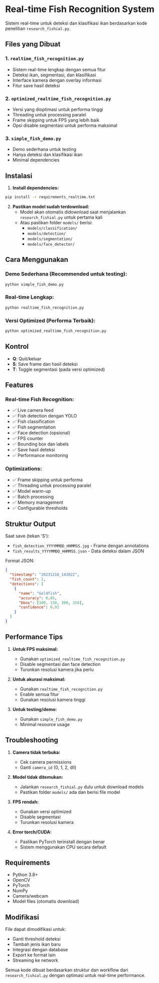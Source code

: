 # Real-time Fish Recognition System

Sistem real-time untuk deteksi dan klasifikasi ikan berdasarkan kode penelitian `research_fishial.py`.

## Files yang Dibuat

### 1. `realtime_fish_recognition.py`
- Sistem real-time lengkap dengan semua fitur
- Deteksi ikan, segmentasi, dan klasifikasi
- Interface kamera dengan overlay informasi
- Fitur save hasil deteksi

### 2. `optimized_realtime_fish_recognition.py` 
- Versi yang dioptimasi untuk performa tinggi
- Threading untuk processing paralel
- Frame skipping untuk FPS yang lebih baik
- Opsi disable segmentasi untuk performa maksimal

### 3. `simple_fish_demo.py`
- Demo sederhana untuk testing
- Hanya deteksi dan klasifikasi ikan
- Minimal dependencies

## Instalasi

1. **Install dependencies:**
```bash
pip install -r requirements_realtime.txt
```

2. **Pastikan model sudah terdownload:**
   - Model akan otomatis didownload saat menjalankan `research_fishial.py` untuk pertama kali
   - Atau pastikan folder `models/` berisi:
     - `models/classification/`
     - `models/detection/`
     - `models/segmentation/`
     - `models/face_detector/`

## Cara Menggunakan

### Demo Sederhana (Recommended untuk testing):
```bash
python simple_fish_demo.py
```

### Real-time Lengkap:
```bash
python realtime_fish_recognition.py
```

### Versi Optimized (Performa Terbaik):
```bash
python optimized_realtime_fish_recognition.py
```

## Kontrol

- **Q**: Quit/keluar
- **S**: Save frame dan hasil deteksi
- **T**: Toggle segmentasi (pada versi optimized)

## Features

### Real-time Fish Recognition:
- ✅ Live camera feed
- ✅ Fish detection dengan YOLO
- ✅ Fish classification 
- ✅ Fish segmentation
- ✅ Face detection (opsional)
- ✅ FPS counter
- ✅ Bounding box dan labels
- ✅ Save hasil deteksi
- ✅ Performance monitoring

### Optimizations:
- ✅ Frame skipping untuk performa
- ✅ Threading untuk processing paralel
- ✅ Model warm-up
- ✅ Batch processing
- ✅ Memory management
- ✅ Configurable thresholds

## Struktur Output

Saat save (tekan 'S'):
- `fish_detection_YYYYMMDD_HHMMSS.jpg` - Frame dengan annotations
- `fish_results_YYYYMMDD_HHMMSS.json` - Data deteksi dalam JSON

Format JSON:
```json
{
  "timestamp": "20231216_143022",
  "fish_count": 2,
  "detections": [
    {
      "name": "Goldfish",
      "accuracy": 0.85,
      "bbox": [100, 150, 300, 350],
      "confidence": 0.92
    }
  ]
}
```

## Performance Tips

1. **Untuk FPS maksimal:**
   - Gunakan `optimized_realtime_fish_recognition.py`
   - Disable segmentasi dan face detection
   - Turunkan resolusi kamera jika perlu

2. **Untuk akurasi maksimal:**
   - Gunakan `realtime_fish_recognition.py` 
   - Enable semua fitur
   - Gunakan resolusi kamera tinggi

3. **Untuk testing/demo:**
   - Gunakan `simple_fish_demo.py`
   - Minimal resource usage

## Troubleshooting

1. **Camera tidak terbuka:**
   - Cek camera permissions
   - Ganti `camera_id` (0, 1, 2, dll)

2. **Model tidak ditemukan:**
   - Jalankan `research_fishial.py` dulu untuk download models
   - Pastikan folder `models/` ada dan berisi file model

3. **FPS rendah:**
   - Gunakan versi optimized
   - Disable segmentasi
   - Turunkan resolusi kamera

4. **Error torch/CUDA:**
   - Pastikan PyTorch terinstall dengan benar
   - Sistem menggunakan CPU secara default

## Requirements

- Python 3.8+
- OpenCV
- PyTorch
- NumPy
- Camera/webcam
- Model files (otomatis download)

## Modifikasi

File dapat dimodifikasi untuk:
- Ganti threshold deteksi
- Tambah jenis ikan baru
- Integrasi dengan database
- Export ke format lain
- Streaming ke network

Semua kode dibuat berdasarkan struktur dan workflow dari `research_fishial.py` dengan optimasi untuk real-time performance.